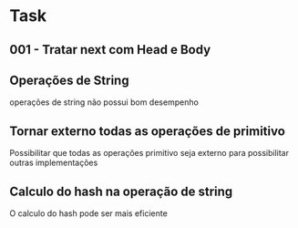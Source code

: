 # Task

## 001 - Tratar next com Head e Body  

## Operações de String 

operações de string não possui bom desempenho

## Tornar externo todas as operações de primitivo

Possibilitar que todas as operações primitivo seja externo para possibilitar outras implementações

## Calculo do hash na operação de string

O calculo do hash pode ser mais eficiente
